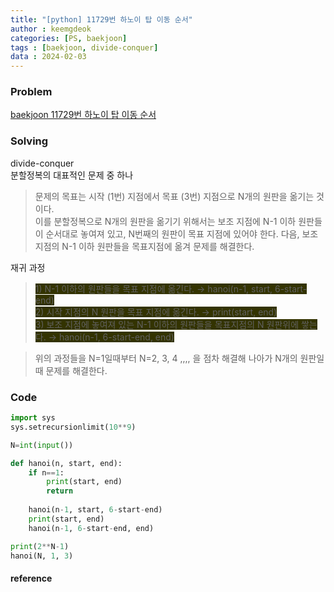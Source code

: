 ```yaml
---
title: "[python] 11729번 하노이 탑 이동 순서"
author : keemgdeok
categories: [PS, baekjoon]
tags : [baekjoon, divide-conquer]
data : 2024-02-03
---
```



### Problem
[baekjoon 11729번 하노이 탑 이동 순서](https://www.acmicpc.net/problem/11729)

  

### Solving  
divide-conquer  
분할정복의 대표적인 문제 중 하나  

> 문제의 목표는 시작 (1번) 지점에서 목표 (3번) 지점으로 N개의 원판을 옮기는 것이다.  
> 이를 분할정복으로 N개의 원판을 옮기기 위해서는 보조 지점에 N-1 이하 원판들이 순서대로 놓여져 있고, N번째의 원판이 목표 지점에 있어야 한다. 다음, 보조 지점의 N-1 이하 원판들을 목표지점에 옮겨 문제를 해결한다.

재귀 과정  
> <span style="background-color:#333300"> 1\) N-1 이하의 원판들을 목표 지점에 옮긴다. → hanoi(n-1, start, 6-start-end) </span>  
> <span style="background-color:#333300"> 2\) 시작 지점의 N 원판을 목표 지점에 옮긴다. → print(start, end) </span>  
> <span style="background-color:#333300"> 3\) 보조 지점에 놓여져 있는 N-1 이하의 원판들을 목표지점의 N 원판위에 쌓는다. → hanoi(n-1, 6-start-end, end) </span>  

> 위의 과정들을 N=1일때부터 N=2, 3, 4 ,,,, 을 점차 해결해 나아가 N개의 원판일때 문제를 해결한다.



### Code
```py
import sys
sys.setrecursionlimit(10**9)

N=int(input())

def hanoi(n, start, end):
    if n==1:
        print(start, end)
        return
    
    hanoi(n-1, start, 6-start-end)
    print(start, end)
    hanoi(n-1, 6-start-end, end)

print(2**N-1)
hanoi(N, 1, 3)
```


#### reference
